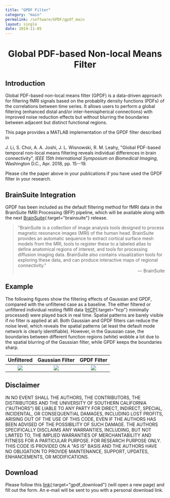 ```yaml
---
title: "GPDF Filter"
category: "main"
permalink: /software/GPDF/gpdf_main
layout: single
date: 2019-11-05
---
```


# **<center>Global PDF-based Non-local Means Filter</center>**

## Introduction

Global PDF-based non-local means filter (GPDF) is a data-driven approach for filtering fMRI signals based on the probablity density functions (PDFs) of the correlations between time series. It allows users to perform a global filtering (enhanced distal and/or inter-hemispherical connections) with improved noise reduction effects but without blurring the boundaries between adjacent but distinct functional regions.

This page provides a MATLAB implementation of the GPDF filter described in

J. Li, S. Choi, A. A. Joshi, J. L. Wisnowski, R. M. Leahy, "Global PDF-based temporal non-local means filtering reveals individual differences in brain connectivity", *IEEE 15th International Symposium on Biomedical Imaging*, Washington D.C., Apr. 2018, pp. 15--19. &nbsp; [<i class="fa fa-quote-right"></i>](/files/bib/Li2018GPtnmfridibc.bib) 

Please cite the paper above in your publications if you have used the GPDF filter in your research.

## BrainSuite Integration

GPDF has been included as the default filtering method for fMRI data in the BrainSuite fMRI Processing (BFP) pipeline, which will be available along with the next [BrainSuite](http://brainsuite.org/){:target="brainsuite"} release.

> "BrainSuite is a collection of image analysis tools designed to process magnetic resonance images (MRI) of the human head. BrainSuite provides an automatic sequence to extract cortical surface mesh models from the MRI, tools to register these to a labeled atlas to define anatomical regions of interest, and tools for processing diffusion imaging data. BrainSuite also contains visualization tools for exploring these data, and can produce interactive maps of regional connectivity."<br/><span style="float:right">&mdash; BrainSuite</span><br/>

## Example

The following figures show the filtering effects of Gaussian and GPDF, compared with the unfiltered case as a baseline. The either filtered or unfiltered individual resting fMRI data ([HCP](https://www.humanconnectome.org/){:target="hcp"} minimally processed) were played back in real time. Spatial patterns are barely visible if no filter is applied at all. Both Gaussian and GPDF filters can reduce the noise level, which reveals the spatial patterns (at least the default mode network is clearly identifiable). However, in the Gaussian case, the boundaries between different function regions (white) wobble a lot due to the spatial blurring of the Gaussian filter, while GPDF keeps the boundaries sharp. 

Unfiltered | Gaussian Filter | GPDF Filter
:---:|:---:|:---:
![](/images/software/GPDF/Unfiltered.gif) | ![](/images/software/GPDF/LB.gif) | ![](/images/software/GPDF/GPDF.gif)

## Disclaimer

IN NO EVENT SHALL THE AUTHORS, THE CONTRIBUTORS, THE DISTRIBUTORS AND THE UNIVERSITY OF SOUTHERN CALIFORNIA ("AUTHORS") BE LIABLE TO ANY PARTY FOR DIRECT, INDIRECT, SPECIAL, INCIDENTAL, OR CONSEQUENTIAL DAMAGES, INCLUDING LOST PROFITS, ARISING OUT OF THE USE OF THIS CODE, EVEN IF THE AUTHORS HAS BEEN ADVISED OF THE POSSIBILITY OF SUCH DAMAGE. THE AUTHORS SPECIFICALLY DISCLAIMS ANY WARRANTIES, INCLUDING, BUT NOT LIMITED TO, THE IMPLIED WARRANTIES OF MERCHANTABILITY AND FITNESS FOR A PARTICULAR PURPOSE. FOR RESEARCH PURPOSE ONLY. THIS CODE IS PROVIDED ON A "AS IS" BASIS AND THE AUTHORS HAVE NO OBLIGATION TO PROVIDE MAINTENANCE, SUPPORT, UPDATES, ENHANCEMENTS, OR MODIFICATIONS.

## Download

Please follow this [link](http://soft.imagicastle.com:27224/software/download.php?app=gpdf){:target="gpdf_download"} (will open a new page) and fill out the form. An e-mail will be sent to you with a personal download link. 
